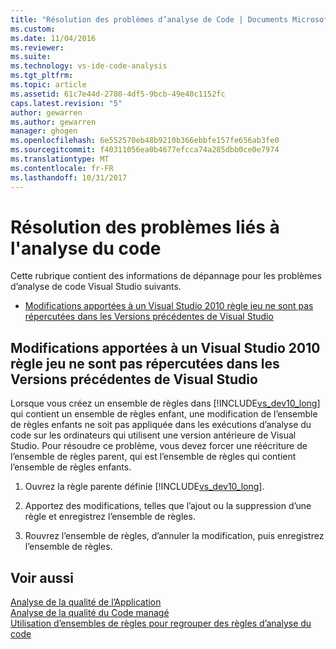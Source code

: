 ```yaml
---
title: "Résolution des problèmes d’analyse de Code | Documents Microsoft"
ms.custom: 
ms.date: 11/04/2016
ms.reviewer: 
ms.suite: 
ms.technology: vs-ide-code-analysis
ms.tgt_pltfrm: 
ms.topic: article
ms.assetid: 61c7e44d-2780-4df5-9bcb-49e40c1152fc
caps.latest.revision: "5"
author: gewarren
ms.author: gewarren
manager: ghogen
ms.openlocfilehash: 6e552570eb48b9210b366ebbfe157fe656ab3fe0
ms.sourcegitcommit: f40311056ea0b4677efcca74a285dbb0ce0e7974
ms.translationtype: MT
ms.contentlocale: fr-FR
ms.lasthandoff: 10/31/2017
---
```

# <a name="troubleshooting-code-analysis-issues"></a>Résolution des problèmes liés à l'analyse du code
Cette rubrique contient des informations de dépannage pour les problèmes d’analyse de code Visual Studio suivants.  
  
-   [Modifications apportées à un Visual Studio 2010 règle jeu ne sont pas répercutées dans les Versions précédentes de Visual Studio](#ChildRuleSetChangesInPreviousVersions)  
  
##  <a name="ChildRuleSetChangesInPreviousVersions"></a>Modifications apportées à un Visual Studio 2010 règle jeu ne sont pas répercutées dans les Versions précédentes de Visual Studio  
 Lorsque vous créez un ensemble de règles dans [!INCLUDE[vs_dev10_long](../code-quality/includes/vs_dev10_long_md.md)] qui contient un ensemble de règles enfant, une modification de l’ensemble de règles enfants ne soit pas appliquée dans les exécutions d’analyse du code sur les ordinateurs qui utilisent une version antérieure de Visual Studio. Pour résoudre ce problème, vous devez forcer une réécriture de l’ensemble de règles parent, qui est l’ensemble de règles qui contient l’ensemble de règles enfants.  
  
1.  Ouvrez la règle parente définie [!INCLUDE[vs_dev10_long](../code-quality/includes/vs_dev10_long_md.md)].  
  
2.  Apportez des modifications, telles que l’ajout ou la suppression d’une règle et enregistrez l’ensemble de règles.  
  
3.  Rouvrez l’ensemble de règles, d’annuler la modification, puis enregistrez l’ensemble de règles.  
  
## <a name="see-also"></a>Voir aussi  
 [Analyse de la qualité de l’Application](../code-quality/analyzing-application-quality-by-using-code-analysis-tools.md)   
 [Analyse de la qualité du Code managé](../code-quality/analyzing-managed-code-quality-by-using-code-analysis.md)   
 [Utilisation d’ensembles de règles pour regrouper des règles d’analyse du code](../code-quality/using-rule-sets-to-group-code-analysis-rules.md)